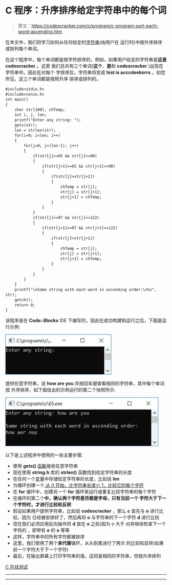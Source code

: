 # C 程序：升序排序给定字符串中的每个词

> 原文：<https://codescracker.com/c/program/c-program-sort-each-word-ascending.htm>

在本文中，我们将学习如何从任何给定的[字符串](/c/c-strings.htm)(由用户在 运行时)中按升序排序或排列每个单词。

在这个程序中，每个单词都是按字符排序的，例如，如果用户给定的字符串是**这是 codescracker** 。这里 我们总共有三个单词(**这个**、**是**和 **codescracker** )出现在字符串中。因此在对每个 字排序后，字符串将变成 **hist is acccdeekorrs** 。如您所见，这三个单词都是按照升序 排序或排列的。

```
#include<stdio.h>
#include<conio.h>
int main()
{
    char str[100], chTemp;
    int i, j, len;
    printf("Enter any string: ");
    gets(str);
    len = strlen(str);
    for(i=0; i<len; i++)
    {
        for(j=0; j<(len-1); j++)
        {
            if(str[j]>=65 && str[j]<=90)
            {
                if(str[j+1]>=65 && str[j+1]<=90)
                {
                    if(str[j]>str[j+1])
                    {
                        chTemp = str[j];
                        str[j] = str[j+1];
                        str[j+1] = chTemp;
                    }
                }
            }
            if(str[j]>=97 && str[j]<=122)
            {
                if(str[j+1]>=97 && str[j+1]<=122)
                {
                    if(str[j]>str[j+1])
                    {
                        chTemp = str[j];
                        str[j] = str[j+1];
                        str[j+1] = chTemp;
                    }
                }
            }
        }
    }
    printf("\nSame string with each word in ascending order:\n%s", str);
    getch();
    return 0;
}
```

该程序是在 **Code::Blocks** IDE 下编写的，因此在成功构建和运行之后，下面是运行示例:

![sort each word in ascending order c](img/6f8cce275e2e88e432deb46500e382f2.png)

提供任意字符串，说 **how are you** 并按回车键查看相同的字符串，其中每个单词按 升序排序，如下面给出的示例运行的第二个快照所示:

![c sort each word in ascending order](img/1e420d6f5949cdbf3dd1b843938beba2.png)

以下是上述程序中使用的一些主要步骤:

*   使用 **gets()** [函数](/c/c-functions.htm)接收任意字符串
*   现在使用 **string.h** 库的 **strlen()** 函数找到给定字符串的长度
*   在任何一个[变量](/c/c-variables.htm)中存储给定字符串的长度，比如说 **len**
*   为循环创建一个[,从 0 开始，比字符串长度小 1，比较它的每个字符](/c/c-for-loop.htm)
*   在 **for** 循环中，创建另一个 **for** 循环来运行或重复比较字符串的每个字符
*   在循环的第二个**中，确认两个字符是否都是字母，只有当前一个 字符大于下一个字符时，才进行比较和反转**
*   假设如果用户提供字符串，比如说 **codescracker** ，那么 **c** 首先与 **o** 进行比较，因为 已经被安排好了，然后再将 **o** 与字符串的下一个字符 **d** 进行比较
*   现在我们必须应用反向操作将 **d** 放在 **o** 之前(因为 o 大于 d)并继续检查下一个字符的 ，即带有 **e** 的 **o** 等等
*   这样，字符串中的所有字符都被排序
*   这里，我们使用了两个**来代替**循环，从头到尾进行了两次 的比较和反转(如果前一个字符大于下一个字符)
*   最后，在输出屏幕上打印字符串的值，这将是相同的字符串，但按升序排列

[C 在线测试](/exam/showtest.php?subid=2)

* * *

* * *